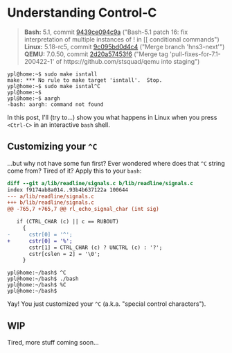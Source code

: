 # Understanding Control-C

> **Bash:** 5.1, commit [9439ce094c9a](https://git.savannah.gnu.org/cgit/bash.git/commit/?id=9439ce094c9aa7557a9d53ac7b412a23aa66e36b) ("Bash-5.1 patch 16: fix interpretation of multiple instances of ! in \[\[ conditional commands")\
> **Linux:** 5.18-rc5, commit [9c095bd0d4c4](https://git.kernel.org/pub/scm/linux/kernel/git/torvalds/linux.git/commit/?id=9c095bd0d4c451d31d0fd1131cc09d3b60de815d) ("Merge branch 'hns3-next'")\
> **QEMU:** 7.0.50, commit [2d20a57453f6](https://repo.or.cz/qemu/armbru.git/commit/2d20a57453f6a206938cbbf77bed0b378c806c1f) ("Merge tag 'pull-fixes-for-7.1-200422-1' of ht<span>tps://github.com/stsquad/qemu into staging")

```terminal
ypl@home:~$ sudo make isntall
make: *** No rule to make target 'isntall'.  Stop.
ypl@home:~$ sudo make isntal^C
ypl@home:~$ 
ypl@home:~$ aargh
-bash: aargh: command not found
```

In this post, I'll (try to...) show you what happens in Linux when you press `<Ctrl-C>` in an interactive `bash` shell.

## Customizing your `^C`

...but why not have some fun first? Ever wondered where does that `^C` string come from? Tired of it? Apply this to your `bash`:

```diff
diff --git a/lib/readline/signals.c b/lib/readline/signals.c
index f9174ab8a014..93b4b637122a 100644
--- a/lib/readline/signals.c
+++ b/lib/readline/signals.c
@@ -765,7 +765,7 @@ rl_echo_signal_char (int sig)

   if (CTRL_CHAR (c) || c == RUBOUT)
     {
-      cstr[0] = '^';
+      cstr[0] = '%';
       cstr[1] = CTRL_CHAR (c) ? UNCTRL (c) : '?';
       cstr[cslen = 2] = '\0';
     }
```

```terminal
ypl@home:~/bash$ ^C
ypl@home:~/bash$ ./bash
ypl@home:~/bash$ %C
ypl@home:~/bash$ 
```

Yay! You just customized your `^C` (a.k.a. "special control characters").

## WIP

Tired, more stuff coming soon...
